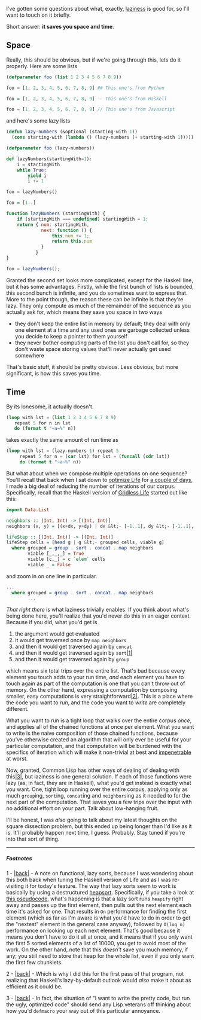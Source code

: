 I've gotten some questions about what, exactly, [laziness](http://en.wikipedia.org/wiki/Lazy_evaluation) is good for, so I'll want to touch on it briefly.

Short answer: **it saves you space and time**.

## Space

Really, this should be obvious, but if we're going through this, lets do it properly. Here are some lists

```lisp
(defparameter foo (list 1 2 3 4 5 6 7 8 9))
```

```python
foo = [1, 2, 3, 4, 5, 6, 7, 8, 9] ## This one's from Python
```

```haskell
foo = [1, 2, 3, 4, 5, 6, 7, 8, 9] -- This one's from Haskell
```

```javascript
foo = [1, 2, 3, 4, 5, 6, 7, 8, 9] // This one's from Javascript
```

and here's some lazy lists

```lisp
(defun lazy-numbers (&optional (starting-with 1))
  (cons starting-with (lambda () (lazy-numbers (+ starting-with 1)))))

(defparameter foo (lazy-numbers))
```

```python
def lazyNumbers(startingWith=1):
    i = startingWith
    while True:
        yield i
        i += 1

foo = lazyNumbers()
```

```haskell
foo = [1..]
```

```javascript
function lazyNumbers (startingWith) {
    if (startingWith === undefined) startingWith = 1;
    return { num: startingWith,
             next: function () {
                 this.num += 1;
                 return this.num
             }
           }
}

foo = lazyNumbers();
```

Granted the second set looks more complicated, except for the Haskell line, but it has some advantages. Firstly, while the first bunch of lists is bounded, this second bunch is infinite, and you do sometimes want to express that. More to the point though, the reason these can *be* infinite is that they're lazy. They only compute as much of the remainder of the sequence as you actually ask for, which means they save you space in two ways


-   they don't keep the entire list in memory by default; they deal with only one element at a time and any used ones are garbage collected unless you decide to keep a pointer to them yourself
-   they never bother computing parts of the list you don't call for, so they don't waste space storing values that'll never actually get used somewhere


That's basic stuff, it should be pretty obvious. Less obvious, but more significant, is how this saves you time.

## Time

By its lonesome, it actually doesn't.

```lisp
(loop with lst = (list 1 2 3 4 5 6 7 8 9)
   repeat 5 for n in lst
   do (format t "~a~%" n))
```

takes exactly the same amount of run time as

```lisp
(loop with lst = (lazy-numbers 1) repeat 5
     repeat 5 for n = (car lst) for lst = (funcall (cdr lst))
     do (format t "~a~%" n))
```

But what about when we compose multiple operations on one sequence? You'll recall that back when I sat down to [optimize Life](http://langnostic.blogspot.ca/2012/12/life-extreme-optimizing-for-time-in.html) for [a couple of days](http://langnostic.blogspot.ca/2012/12/not-optimizing-haskell.html), I made a big deal of reducing the number of iterations of our corpus. Specifically, recall that the Haskell version of [Gridless Life](http://langnostic.blogspot.ca/2012/12/life-common-lisp-haskell-and-clojure.html) started out like this:

```haskell
import Data.List

neighbors :: (Int, Int) -> [(Int, Int)]
neighbors (x, y) = [(x+dx, y+dy) | dx &lt;- [-1..1], dy &lt;- [-1..1], (dx,dy) /= (0,0)]

lifeStep :: [(Int, Int)] -> [(Int, Int)]
lifeStep cells = [head g | g &lt;- grouped cells, viable g]
  where grouped = group . sort . concat . map neighbors
        viable [_,_,_] = True
        viable [c,_] = c `elem` cells
        viable _ = False
```

and zoom in on one line in particular.

```haskell
...
  where grouped = group . sort . concat . map neighbors
        ...
```

*That right there* is what laziness trivially enables. If you think about what's being done here, you'll realize that you'd never do this in an eager context. Because if you did, what you'd get is


1.   the argument would get evaluated
1.   it would get traversed once by `map neighbors`
1.   and then it would get traversed again by `concat`
1.   and then it would get traversed again by `sort`<a name="note-Mon-Apr-29-130749EDT-2013"></a>[|1|](#foot-Mon-Apr-29-130749EDT-2013)
1.   and then it would get traversed again by `group`


which means six total trips over the entire list. That's bad because every element you touch adds to your run time, *and* each element you have to touch again as part of the computation is one that you can't throw out of memory. On the other hand, expressing a computation by composing smaller, easy computations is very straightforward<a name="note-Mon-Apr-29-130806EDT-2013"></a>[|2|](#foot-Mon-Apr-29-130806EDT-2013). This is a place where the code you want to *run*, and the code you want to *write* are completely different.

What you want to run is a tight loop that walks over the entire corpus *once*, and applies all of the chained functions at once per element. What you want to write is the naive composition of those chained functions, because you've otherwise created an algorithm that will only ever be useful for your particular computation, and that computation will be burdened with the specifics of iteration which will make it non-trivial at best and [impenetrable](https://github.com/slyrus/cl-typesetting/blob/master/tables.lisp#L168-L277) at worst.

Now, granted, Common Lisp has other ways of dealing of dealing with this<a name="note-Mon-Apr-29-131658EDT-2013"></a>[|3|](#foot-Mon-Apr-29-131658EDT-2013), but laziness is one general solution. If each of those functions were lazy (as, in fact, they are in Haskell), what you'd get instead is exactly what you want. One, tight loop running over the entire corpus, applying only as much `group`ing, `sort`ing, `concat`ing and `neighbors`ing as it needed to for the next part of the computation. That saves you a few trips over the input with no additional effort on your part. Talk about low-hanging fruit.

I'll be honest, I was *also* going to talk about my latest thoughts on the square dissection problem, but this ended up being longer than I'd like as it is. It'll probably happen next time, I guess. Probably. Stay tuned if you're into that sort of thing.


* * *
##### Footnotes
1 - <a name="foot-Mon-Apr-29-130749EDT-2013"></a>[|back|](#note-Mon-Apr-29-130749EDT-2013) - A note on functional, lazy sorts, because I was wondering about this both back when tuning the Haskell version of Life and as I was re-visiting it for today's feature. The way that lazy sorts seem to work is basically by using a destructured [heapsort](http://en.wikipedia.org/wiki/Heapsort). Specifically, if you take a look at [this pseudocode](http://en.wikipedia.org/wiki/Heapsort#Pseudocode), what's happening is that a lazy sort runs `heapify` right away and passes up the first element, then pulls out the next element each time it's asked for one. That results in `On` performance for finding the first element (which as far as I'm aware is what you'd have to do in order to get the "nextest" element in the general case anyway), followed by `O(log n)` performance on looking up each next element. That's good because it means you don't have to do it all at once, and it means that if you only want the first 5 sorted elements of a list of 10000, you get to avoid most of the work. On the other hand, note that this *doesn't* save you much memory, if any; you still need to store that heap for the whole list, even if you only want the first few chunklets.

2 - <a name="foot-Mon-Apr-29-130806EDT-2013"></a>[|back|](#note-Mon-Apr-29-130806EDT-2013) - Which is why I did this for the first pass of that program, not realizing that Haskell's lazy-by-default outlook would *also* make it about as efficient as it could be.

3 - <a name="foot-Mon-Apr-29-131658EDT-2013"></a>[|back|](#note-Mon-Apr-29-131658EDT-2013) - In fact, the situation of "I want to write the pretty code, but run the ugly, optimized code" should send any Lisp veterans off thinking about how you'd `defmacro` your way out of this particular annoyance.
